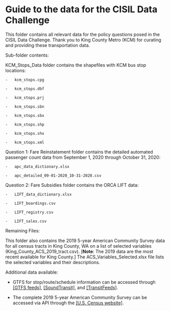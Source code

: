 # Guide to the data for the CISIL Data Challenge

This folder contains all relevant data for the policy questions posed in the CISIL Data Challenge. Thank you to King County Metro (KCM) for curating and providing these transportation data.

Sub-folder contents:

KCM_Stops_Data folder contains the shapefiles with KCM bus stop locations:

    -   kcm_stops.cpg

    -   kcm_stops.dbf

    -   kcm_stops.prj

    -   kcm_stops.sbn

    -   kcm_stops.sbx

    -   kcm_stops.shp

    -   kcm_stops.shx

    -   kcm_stops.xml

Question 1: Fare Reinstatement folder contains the detailed automated passenger count data from September 1, 2020 through October 31, 2020:

    -   apc_data_dictionary.xlsx

    -   apc_detailed_09-01-2020_10-31-2020.csv

Question 2: Fare Subsidies folder contains the ORCA LIFT data:

    -   LIFT_data_dictionary.xlsx

    -   LIFT_boardings.csv

    -   LIFT_registry.csv

    -   LIFT_sales.csv

Remaining Files:

This folder also contains the 2019 5-year American Community Survey data for all census tracts in King County, WA on a list of selected variables (King_County_ACS_2019_tract.csv). \[**Note**: The 2019 data are the most recent available for King County.\] The ACS_Variables_Selected.xlsx file lists the selected variables and their descriptions.

Additional data available:

-   GTFS for stop/route/schedule information can be accessed through [[GTFS feeds]](https://developers.google.com/transit/gtfs), [[SoundTransit]](https://www.soundtransit.org/help-contacts/business-information/open-transit-data-otd/otd-downloads), and [[TransitFeeds]](https://www.soundtransit.org/help-contacts/business-information/open-transit-data-otd/otd-downloads).

-   The complete 2019 5-year American Community Survey can be accessed via API through the [[U.S. Census website]](https://www.census.gov/data/developers/data-sets/acs-5year.html).
